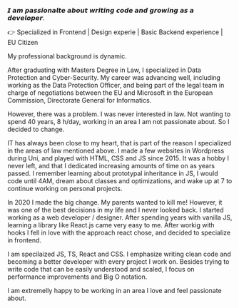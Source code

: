 𝙄 𝙖𝙢 𝙥𝙖𝙨𝙨𝙞𝙤𝙣𝙖𝙡𝙩𝙚 𝙖𝙗𝙤𝙪𝙩 𝙬𝙧𝙞𝙩𝙞𝙣𝙜 𝙘𝙤𝙙𝙚 𝙖𝙣𝙙 𝙜𝙧𝙤𝙬𝙞𝙣𝙜 𝙖𝙨 𝙖 𝙙𝙚𝙫𝙚𝙡𝙤𝙥𝙚𝙧.

👉 Specialized in Frontend | Design experie | Basic Backend experience | EU Citizen


My professional background is dynamic. 

After graduating with Masters Degree in Law, I specialized in Data Protection and Cyber-Security. My career was advancing well, including working as the Data Protection Officer, and being part of the legal team in charge of negotiations between the EU and Microsoft in the European Commission, Directorate General for Informatics. 

However, there was a problem. I was never interested in law. Not wanting to spend 40 years, 8 h/day, working in an area I am not passionate about. So I decided to change. 

IT has always been close to my heart, that is part of the reason I specialized in the areas of law mentioned above. I made a few websites in Wordpress during Uni, and played with HTML, CSS and JS since 2015. It was a hobby I never left, and that I dedicated increasing amounts of time on as years passed. I remember learning about prototypal inheritance in JS, I would code until 4AM, dream about classes and optimizations, and wake up at 7 to continue working on personal projects. 

In 2020 I made the big change. My parents wanted to kill me! However, it was one of the best decisions in my life and I never looked back. I started working as a web developer / designer. After spending years with vanilla JS, learning a library like React.js came very easy to me. After workig with hooks I fell in love with the approach react chose, and decided to specialize in frontend. 

I am specilaized JS, TS, React and CSS. I emphasize writing clean code and becoming a better developer with every project I work on. Besides trying to write code that can be easily understood and scaled, I focus on performance improvements and Big O notation.  

I am extremelly happy to be working in an area I love and feel passionate about.
